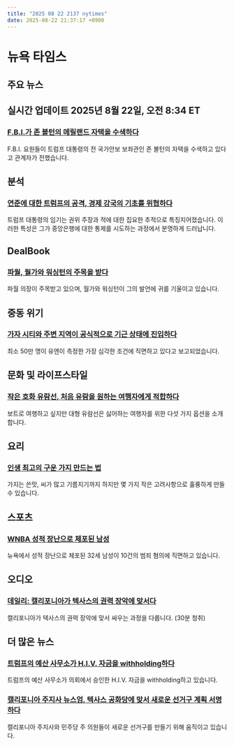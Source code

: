 ```yaml
---
title: "2025 08 22 2137 nytimes"
date: 2025-08-22 21:37:17 +0900
---
```


# 뉴욕 타임스
## 주요 뉴스

## 실시간 업데이트 **2025년 8월 22일, 오전 8:34 ET**
### [F.B.I.가 존 볼턴의 메릴랜드 자택을 수색하다](https://www.nytimes.com/live/2025/08/22/us/trump-news)
F.B.I. 요원들이 트럼프 대통령의 전 국가안보 보좌관인 존 볼턴의 자택을 수색하고 있다고 관계자가 전했습니다.

## 분석
### [연준에 대한 트럼프의 공격, 경제 강국의 기초를 위협하다](https://www.nytimes.com/2025/08/21/us/politics/trump-fed-federal-reserve.html)
트럼프 대통령의 임기는 권위 주장과 적에 대한 집요한 추적으로 특징지어졌습니다. 이러한 특성은 그가 중앙은행에 대한 통제를 시도하는 과정에서 분명하게 드러납니다.

## DealBook
### [파월, 월가와 워싱턴의 주목을 받다](https://www.nytimes.com/2025/08/22/business/dealbook/powell-trump-jackson-hole.html)
파월 의장이 주목받고 있으며, 월가와 워싱턴이 그의 발언에 귀를 기울이고 있습니다.

## 중동 위기
### [가자 시티와 주변 지역이 공식적으로 기근 상태에 진입하다](https://www.nytimes.com/2025/08/22/world/middleeast/famine-gaza-city-israel.html)
최소 50만 명이 유엔이 측정한 가장 심각한 조건에 직면하고 있다고 보고되었습니다.

## 문화 및 라이프스타일
### [작은 호화 유람선, 처음 유람을 원하는 여행자에게 적합하다](https://www.nytimes.com/2025/08/20/t-magazine/small-cruise-ships.html)
보트로 여행하고 싶지만 대형 유람선은 싫어하는 여행자를 위한 다섯 가지 옵션을 소개합니다.

## 요리
### [인생 최고의 구운 가지 만드는 법](https://cooking.nytimes.com/recipes/1025836-spiced-roasted-eggplant)
가지는 쓴맛, 씨가 많고 기름지기까지 하지만 몇 가지 작은 고려사항으로 훌륭하게 만들 수 있습니다.

## 스포츠
### [WNBA 성적 장난으로 체포된 남성](https://www.nytimes.com/athletic/6568448/2025/08/21/wnba-sex-toy-thrower-arressted-new-york/)
뉴욕에서 성적 장난으로 체포된 32세 남성이 10건의 범죄 혐의에 직면하고 있습니다.

## 오디오
### [데일리: 캘리포니아가 텍사스의 권력 장악에 맞서다](https://www.nytimes.com/2025/08/22/podcasts/the-daily/california-texas-newsom-trump.html)
캘리포니아가 텍사스의 권력 장악에 맞서 싸우는 과정을 다룹니다. (30분 청취)

## 더 많은 뉴스
### [트럼프의 예산 사무소가 H.I.V. 자금을 withholding하다](https://www.nytimes.com/2025/08/21/health/hiv-aids-pepfar-funding-trump.html)
트럼프의 예산 사무소가 의회에서 승인한 H.I.V. 자금을 withholding하고 있습니다.
### [캘리포니아 주지사 뉴스엄, 텍사스 공화당에 맞서 새로운 선거구 계획 서명하다](https://www.nytimes.com/2025/08/21/us/politics/california-newsom-redistricting-texas.html)
캘리포니아 주지사와 민주당 주 의원들이 새로운 선거구를 만들기 위해 움직이고 있습니다.